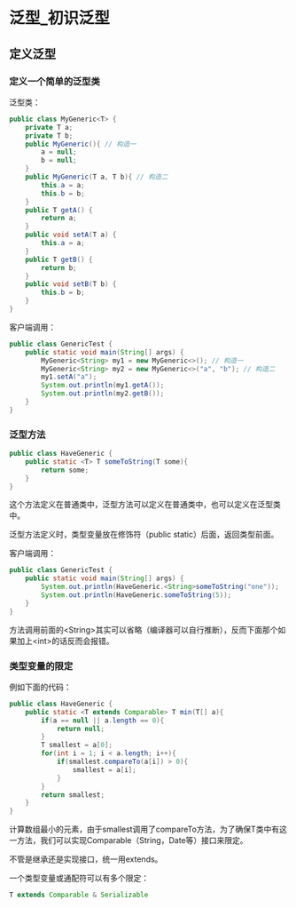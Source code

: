 # 泛型\_初识泛型

## 定义泛型

### 定义一个简单的泛型类

泛型类：

```java
public class MyGeneric<T> {
    private T a;
    private T b;
    public MyGeneric(){ // 构造一
        a = null;
        b = null;
    }
    public MyGeneric(T a, T b){ // 构造二
        this.a = a;
        this.b = b;
    }
    public T getA() {
        return a;
    }
    public void setA(T a) {
        this.a = a;
    }
    public T getB() {
        return b;
    }
    public void setB(T b) {
        this.b = b;
    }    
}
```

客户端调用：

```java
public class GenericTest {
    public static void main(String[] args) {
        MyGeneric<String> my1 = new MyGeneric<>(); // 构造一
        MyGeneric<String> my2 = new MyGeneric<>("a", "b"); // 构造二
        my1.setA("a");
        System.out.println(my1.getA());
        System.out.println(my2.getB());
    }
}
```

### 泛型方法

```java
public class HaveGeneric {
    public static <T> T someToString(T some){
        return some;
    }
}
```

这个方法定义在普通类中，泛型方法可以定义在普通类中，也可以定义在泛型类中。

泛型方法定义时，类型变量放在修饰符（public static）后面，返回类型前面。

客户端调用：

```java
public class GenericTest {
    public static void main(String[] args) {
        System.out.println(HaveGeneric.<String>someToString("one"));
        System.out.println(HaveGeneric.someToString(5));
    }
}
```

方法调用前面的&lt;String&gt;其实可以省略（编译器可以自行推断），反而下面那个如果加上&lt;int&gt;的话反而会报错。

### 类型变量的限定

例如下面的代码：

```java
public class HaveGeneric {
    public static <T extends Comparable> T min(T[] a){
        if(a == null || a.length == 0){
            return null;
        }
        T smallest = a[0];
        for(int i = 1; i < a.length; i++){
            if(smallest.compareTo(a[i]) > 0){
                smallest = a[i];
            }
        }
        return smallest;
    }    
}
```

计算数组最小的元素，由于smallest调用了compareTo方法，为了确保T类中有这一方法，我们可以实现Comparable（String，Date等）接口来限定。

不管是继承还是实现接口，统一用extends。

一个类型变量或通配符可以有多个限定：

```java
T extends Comparable & Serializable
```



